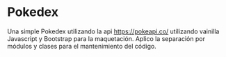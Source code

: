 # Pokedex
Una simple Pokedex utilizando la api https://pokeapi.co/ utilizando vainilla Javascript y Bootstrap para la maquetación.
Aplico la separación por módulos y clases para el mantenimiento del código.
